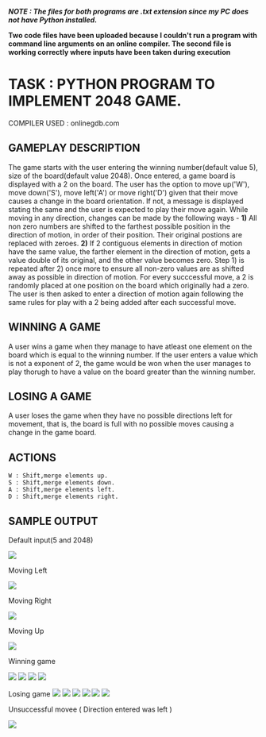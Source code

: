 
***NOTE : The files for both programs are .txt extension since my PC does not have Python installed.***

**Two code files have been uploaded because I couldn't run a program with command line arguments on an online compiler. The second file is working correctly where inputs have been taken during execution** 

# TASK : PYTHON PROGRAM TO IMPLEMENT 2048 GAME. 

COMPILER USED : onlinegdb.com

## GAMEPLAY DESCRIPTION

The game starts with the user entering the winning number(default value 5), size of the board(default value 2048). Once entered, a game board is displayed with a 2 on the board. The user has the option to move up('W'), move down('S'), move left('A') or move right('D') given that their move causes a change in the board orientation. If not, a message is displayed stating the same and the user is expected to play their move again. While moving in any direction, changes can be made by the following ways -  **1)** All non zero numbers are shifted to the farthest possible position in the direction of motion, in order of their position. Their original postions are replaced with zeroes. **2)** If 2 contiguous elements in direction of motion have the same value, the farther element in the direction of motion, gets a value double of its original, and the other value becomes zero. Step 1) is repeated after 2) once more to ensure all non-zero values are as shifted away as possible in direction of motion. For every succcessful move, a 2 is randomly placed at one position on the board which originally had a zero. The user is then asked to enter a direction of motion again following the same rules for play with a 2 being added after each successful move.

## WINNING A GAME

A user wins a game when they manage to have atleast one element on the board which is equal to the winning number. If the user enters a value which is not a exponent of 2, the game would be won when the user manages to play thorugh to have a value on the board greater than the winning number.

## LOSING A GAME

A user loses the game when they have no possible directions left for movement, that is, the board is full with no possible moves causing a change in the game board.

## ACTIONS
	W : Shift,merge elements up.
	S : Shift,merge elements down.
	A : Shift,merge elements left.
	D : Shift,merge elements right.	
    
## SAMPLE OUTPUT
  
Default input(5 and 2048)

![](/media/default.png)
	   
Moving Left

![](/media/left.png)
	   
Moving Right

![](/media/right.png)
	   
Moving Up

![](/media/up.png)

Winning game

![](/media/win1.png)
![](/media/win2.png)
![](/media/win3.png)
![](/media/win4.png)

Losing game
![](/media/loss1.png)
![](/media/loss2.png)
![](/media/loss3.png)
![](/media/loss4.png)
![](/media/loss5.png)
![](/media/loss6.png)
 
Unsuccessful movee ( Direction entered was left )

![](/media/unsuccessful_move.png)
